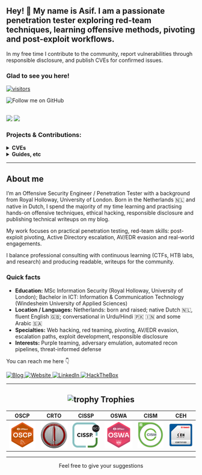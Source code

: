 ## Hey! 👋 My name is Asif. I am a passionate penetration tester exploring red-team techniques, learning offensive methods, pivoting and post-exploit workflows. 
In my free time I contribute to the community, report vulnerabilities through responsible disclosure, and publish CVEs for confirmed issues.

### Glad to see you here! &nbsp;
<a href="https://github.com/asifnawazminhas/asifnawazminhas" target="_blank">
  <img src="https://visitor-badge.laobi.icu/badge?page_id=asifnawazminhas.asifnawazminhas" alt="visitors"/>
</a>

<a href="https://github.com/asifnawazminhas"><img align="left" src="https://img.shields.io/github/followers/asifnawazminhas?color=lightgray&label=GitHub" alt="Follow me on GitHub"/></a>

<br /><br />

<img src="https://github-readme-stats.vercel.app/api?username=asifnawazminhas&show_icons=true&theme=dark" width="380">
<img src="https://github-readme-stats.vercel.app/api/top-langs/?username=asifnawazminhas&layout=compact&theme=dark" width="380">

### Projects & Contributions:

<details>
  <summary><b> CVEs</b></summary>
  <br/>
    <table>
      <thead align="center">
        <tr border: none;>
          <td><b>CVE</b></td>
          <td><b>Short Description</b></td>
          <td><b>References</b></td>
        </tr>
      </thead>
      <tbody>
       <tr>
  <td><b>WordPress security researcher CVEs overview</b></td>
  <td>An overview of the vulnerabilities I’ve reported and published through Wordfence Threat Intelligence, including CVE IDs, descriptions, and affected software.</td>
  <td><a href="https://www.wordfence.com/threat-intel/vulnerabilities/researchers/asif-nawaz-minhas?page=2" target="_blank" rel="noopener noreferrer">Wordfence Researcher Page</a></td>
</tr>
<tr>
  <td><b>CVE-2024-34955</b></td>
  <td>Code-projects Budget Management 1.0 is vulnerable to SQL Injection via the delete parameter.</td>
  <td><a href="https://nvd.nist.gov/vuln/detail/CVE-2024-34955" target="_blank" rel="noopener noreferrer">NVD Entry</a></td>
</tr>
<tr>
  <td><b>CVE-2024-34954</b></td>
  <td>Code-projects Budget Management 1.0 is vulnerable to Cross Site Scripting (XSS) via the budget parameter.</td>
  <td><a href="https://nvd.nist.gov/vuln/detail/CVE-2024-34954" target="_blank" rel="noopener noreferrer">NVD Entry</a></td>
</tr>
      </tbody>
    </table>
    <br/>
</details>

<details>
  <summary><b> Guides, etc</b></summary>
  <br/>
    <table>
      <thead align="center">
        <tr border: none;>
          <td><b>Project</b></td>
          <td><b>Short Description</b></td>
          <td><b>Stars</b></td>
          <td><b>Forks</b></td>
        </tr>
      </thead>
      <tbody>
        <tr>
          <td><a href="https://genai.owasp.org/resource/genai-red-teaming-guide/" target="_blank" rel="noopener noreferrer"><b>OWASP GenAI Red Teaming Guide</b></a></td>
          <td>A community-driven guide by OWASP on red teaming for generative AI systems, outlining risks, testing approaches, and mitigation strategies.</td>
          <td>N/A</td>
          <td>N/A</td>
        </tr>
      </tbody>
    </table>
</details>


---

## About me

I’m an Offensive Security Engineer / Penetration Tester with a background from Royal Holloway, University of London. Born in the Netherlands 🇳🇱 and native in Dutch, I spend the majority of my time learning and practising hands-on offensive techniques, ethical hacking, responsible disclosure and publishing technical writeups on my blog.  

My work focuses on practical penetration testing, red-team skills: post-exploit pivoting, Active Directory escalation, AV/EDR evasion and real-world engagements. 

I balance professional consulting with continuous learning (CTFs, HTB labs, and research) and producing readable, writeups for the community.

### Quick facts
- **Education:** MSc Information Security (Royal Holloway, University of London); Bachelor in ICT: Information & Communication Technology (Windesheim University of Applied Sciences)  
- **Location / Languages:** Netherlands: born and raised; native Dutch 🇳🇱, fluent English 🇬🇧; conversational in Urdu/Hindi 🇵🇰 🇮🇳 and some Arabic 🇸🇦
- **Specialties:** Web hacking, red teaming, pivoting, AV/EDR evasion, escalation paths, exploit development, responsible disclosure  
- **Interests:** Purple teaming, adversary emulation, automated recon pipelines, threat-informed defense

You can reach me here 👇

<div>
  <a href="https://www.asifnawazminhas.com/" target="_blank">
    <img src="https://img.shields.io/badge/Blog-21759B?style=for-the-badge&logo=ghost&logoColor=white" alt="Blog"/>
  </a>
  <a href="https://www.asifnawazminhas.com/" target="_blank">
    <img src="https://img.shields.io/badge/Website-38B2AC?style=for-the-badge&logo=webdriverio&logoColor=white" alt="Website"/>
  </a>
  <a href="https://www.linkedin.com/in/asifminhasnl/" target="_blank">
    <img src="https://img.shields.io/badge/linkedin-0A66C2?style=for-the-badge&logo=linkedin&logoColor=white" alt="LinkedIn"/>
  </a>
  <a href="https://app.hackthebox.com/profile/154138" target="_blank">
    <img src="https://img.shields.io/badge/hackthebox-a3e54a?style=for-the-badge&logo=hackthebox&logoColor=black" alt="HackTheBox"/>
  </a>
</div>

---

<div align="center">

## <img src="https://media.giphy.com/media/YMwJF1OQAlbnf6HFjd/giphy.gif" width="50" height="45" alt="trophy"> Trophies

| OSCP | CRTO | CISSP | OSWA | CISM | CEH |
| :--: | :--: | :---: | :--: | :--: | :-: |
| <a href="https://www.credential.net/0f2a3465-2fa6-4402-b526-6f372b35bd93?trk=public_profile_see-credential#acc.Bnhq091G" target="_blank" rel="noopener noreferrer"><img src="./img/OSCP.png" alt="OSCP" width="120"></a> | <a href="https://eu.badgr.com/public/assertions/p2xxJx0DQU2ffXblBNslLg" target="_blank" rel="noopener noreferrer"><img src="./img/CRTO.png" alt="CRTO" width="120"></a> | <a href="https://www.credly.com/badges/15539bb2-b697-4cef-8c7a-699f2700255d?trk=public_profile_see-credential" target="_blank" rel="noopener noreferrer"><img src="./img/CISSP.png" alt="CISSP" width="120"></a> | <a href="https://www.credential.net/d354e55c-d333-4347-9ddf-5e9d44cca4c4?trk=public_profile_see-credential#acc.YxfV3PiU" target="_blank" rel="noopener noreferrer"><img src="./img/OSWA.png" alt="OSWA" width="120"></a> | <a href="https://www.credly.com/badges/b75ea7b9-55ff-4f43-a526-9077388491b6/public_url?trk=public_profile_see-credential" target="_blank" rel="noopener noreferrer"><img src="./img/CISM.png" alt="CISM" width="120"></a> | <a href="https://aspen.eccouncil.org/VerifyBadge?type=certification&a=2lRukjKr7UUZduuSqj0TbmTVi+5o1PGgbCuiL97m6ug=&trk=public_profile_see-credential" target="_blank" rel="noopener noreferrer"><img src="./img/CEH.png" alt="CEH" width="120"></a> |

---

Feel free to give your suggestions 

</div>


